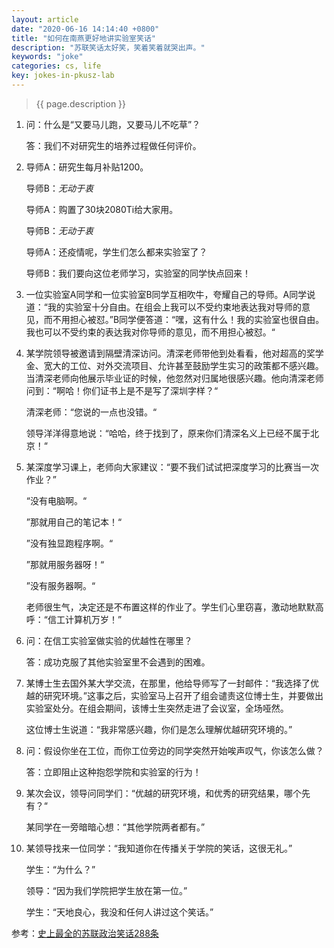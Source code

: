 ```yaml
---
layout: article
date: "2020-06-16 14:14:40 +0800"
title: "如何在南燕更好地讲实验室笑话"
description: "苏联笑话太好笑，笑着笑着就哭出声。"
keywords: "joke"
categories: cs, life 
key: jokes-in-pkusz-lab
---
```


> {{ page.description }}

<!--more-->

1. 问：什么是“又要马儿跑，又要马儿不吃草”？

   答：我们不对研究生的培养过程做任何评价。

2. 导师A：研究生每月补贴1200。

   导师B：*无动于衷*

   导师A：购置了30块2080Ti给大家用。

   导师B：*无动于衷*

   导师A：还疫情呢，学生们怎么都来实验室了？

   导师B：我们要向这位老师学习，实验室的同学快点回来！

3. 一位实验室A同学和一位实验室B同学互相吹牛，夸耀自己的导师。A同学说道：“我的实验室十分自由。在组会上我可以不受约束地表达我对导师的意见，而不用担心被怼。”B同学便答道：“嘿，这有什么！我的实验室也很自由。我也可以不受约束的表达我对你导师的意见，而不用担心被怼。“

4. 某学院领导被邀请到隔壁清深访问。清深老师带他到处看看，他对超高的奖学金、宽大的工位、对外交流项目、允许甚至鼓励学生实习的政策都不感兴趣。当清深老师向他展示毕业证的时候，他忽然对归属地很感兴趣。他向清深老师问到：“啊哈！你们证书上是不是写了深圳字样？“

   清深老师：“您说的一点也没错。“

   领导洋洋得意地说：“哈哈，终于找到了，原来你们清深名义上已经不属于北京！“

5. 某深度学习课上，老师向大家建议：“要不我们试试把深度学习的比赛当一次作业？”

   “没有电脑啊。“

   ”那就用自己的笔记本！“

   ”没有独显跑程序啊。“

   ”那就用服务器呀！“

   ”没有服务器啊。“

   老师很生气，决定还是不布置这样的作业了。学生们心里窃喜，激动地默默高呼：“信工计算机万岁！”

6. 问：在信工实验室做实验的优越性在哪里？

   答：成功克服了其他实验室里不会遇到的困难。

7. 某博士生去国外某大学交流，在那里，他给导师写了一封邮件：“我选择了优越的研究环境。”这事之后，实验室马上召开了组会谴责这位博士生，并要做出实验室处分。在组会期间，该博士生突然走进了会议室，全场哑然。

   这位博士生说道：“我非常感兴趣，你们是怎么理解优越研究环境的。”

8. 问：假设你坐在工位，而你工位旁边的同学突然开始唉声叹气，你该怎么做？

   答：立即阻止这种抱怨学院和实验室的行为！

9. 某次会议，领导问同学们：“优越的研究环境，和优秀的研究结果，哪个先有？“

   某同学在一旁暗暗心想：“其他学院两者都有。”

10. 某领导找来一位同学：“我知道你在传播关于学院的笑话，这很无礼。”

    学生：“为什么？”

    领导：“因为我们学院把学生放在第一位。”

    学生：“天地良心，我没和任何人讲过这个笑话。”

参考：[史上最全的苏联政治笑话288条](https://pincong.rocks/article/1644)

